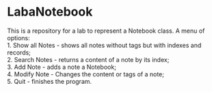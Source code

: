 # LabaNotebook
This is a repository for a lab to represent a Notebook class.
A menu of options:        
        1. Show all Notes - shows all notes without tags but with indexes and records;      
        2. Search Notes - returns a content of a note by its index;        
        3. Add Note - adds a note a Notebook;            
        4. Modify Note - Changes the content or tags of a note;         
        5. Quit - finishes the program.
